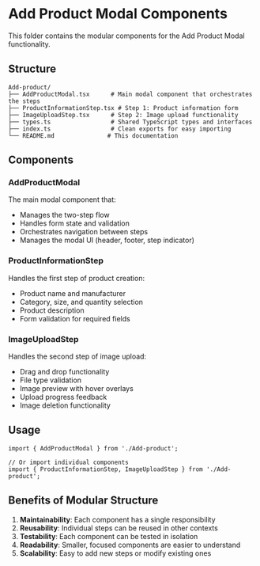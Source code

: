 # Add Product Modal Components

This folder contains the modular components for the Add Product Modal functionality.

## Structure

```
Add-product/
├── AddProductModal.tsx      # Main modal component that orchestrates the steps
├── ProductInformationStep.tsx # Step 1: Product information form
├── ImageUploadStep.tsx      # Step 2: Image upload functionality
├── types.ts                 # Shared TypeScript types and interfaces
├── index.ts                 # Clean exports for easy importing
└── README.md               # This documentation
```

## Components

### AddProductModal
The main modal component that:
- Manages the two-step flow
- Handles form state and validation
- Orchestrates navigation between steps
- Manages the modal UI (header, footer, step indicator)

### ProductInformationStep
Handles the first step of product creation:
- Product name and manufacturer
- Category, size, and quantity selection
- Product description
- Form validation for required fields

### ImageUploadStep
Handles the second step of image upload:
- Drag and drop functionality
- File type validation
- Image preview with hover overlays
- Upload progress feedback
- Image deletion functionality

## Usage

```tsx
import { AddProductModal } from './Add-product';

// Or import individual components
import { ProductInformationStep, ImageUploadStep } from './Add-product';
```

## Benefits of Modular Structure

1. **Maintainability**: Each component has a single responsibility
2. **Reusability**: Individual steps can be reused in other contexts
3. **Testability**: Each component can be tested in isolation
4. **Readability**: Smaller, focused components are easier to understand
5. **Scalability**: Easy to add new steps or modify existing ones
